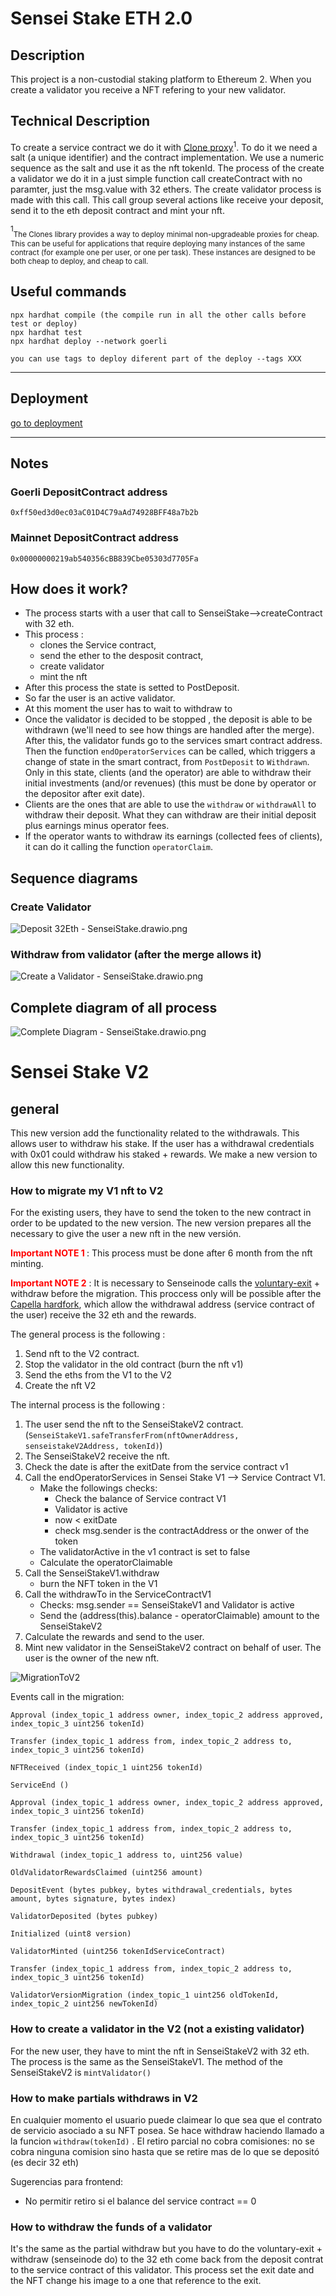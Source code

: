 # Sensei Stake ETH 2.0

## Description

This project is a non-custodial staking platform to Ethereum 2. When you create a validator you receive a NFT refering to your new validator.

## Technical Description

To create a service contract we do it with [Clone proxy](#clone)<sup>1</sup>. To do it we need a salt (a unique identifier) and the contract implementation. We use a numeric sequence as the salt and use it as the nft tokenId.
The process of the create a validator we do it in a just simple function call createContract with no paramter, just the msg.value with 32 ethers.
The create validator process is made with this call. This call group several actions like receive your deposit, send it to the eth deposit contract and mint your nft.

<sup>1</sup><a name="clone"></a><sub>The Clones library provides a way to deploy minimal non-upgradeable proxies for cheap. This can be useful for applications that require deploying many instances of the same contract (for example one per user, or one per task). These instances are designed to be both cheap to deploy, and cheap to call.</sub>

## Useful commands

```shell
npx hardhat compile (the compile run in all the other calls before test or deploy)
npx hardhat test
npx hardhat deploy --network goerli

you can use tags to deploy diferent part of the deploy --tags XXX
```

---

## Deployment

[go to deployment](deployment.md)

---

## Notes

### Goerli **DepositContract** address

`0xff50ed3d0ec03aC01D4C79aAd74928BFF48a7b2b`

### Mainnet **DepositContract** address

`0x00000000219ab540356cBB839Cbe05303d7705Fa`

## How does it work?

- The process starts with a user that call to SenseiStake-->createContract with 32 eth.
- This process :
  - clones the Service contract,
  - send the ether to the desposit contract,
  - create validator
  - mint the nft
- After this process the state is setted to PostDeposit.
- So far the user is an active validator.
- At this moment the user has to wait to withdraw to
- Once the validator is decided to be stopped , the deposit is able to be withdrawn (we'll need to see how things are handled after the merge). After this, the validator funds go to the services smart contract address. Then the function `endOperatorServices` can be called, which triggers a change of state in the smart contract, from `PostDeposit` to `Withdrawn`. Only in this state, clients (and the operator) are able to withdraw their initial investments (and/or revenues) (this must be done by operator or the depositor after exit date).
- Clients are the ones that are able to use the `withdraw` or `withdrawAll` to withdraw their deposit. What they can withdraw are their initial deposit plus earnings minus operator fees.
- If the operator wants to withdraw its earnings (collected fees of clients), it can do it calling the function `operatorClaim`.

## Sequence diagrams

### Create Validator

![Deposit 32Eth - SenseiStake.drawio.png](readme_assets/CreateValidatorNFT.png)

### Withdraw from validator (after the merge allows it)

![Create a Validator - SenseiStake.drawio.png](readme_assets/WithdrawNFT.png)

## Complete diagram of all process

![Complete Diagram - SenseiStake.drawio.png](readme_assets/diagramaUIsenseistakeNFT.png)

# Sensei Stake V2

## general

This new version add the functionality related to the withdrawals. This allows user to withdraw his stake. If the user has a withdrawal credentials with 0x01 could withdraw his staked + rewards.
We make a new version to allow this new functionality.


### How to migrate my V1 nft to V2

For the existing users, they have to send the token to the new contract in order to be updated to the new version. The new version prepares all the necessary to give the user a new nft in the new versión.

<b style="color: red">Important NOTE 1 </b> : This process must be done after 6 month from the nft minting.

<b style="color: red">Important NOTE 2</b> : It is necessary to Senseinode calls the [voluntary-exit](https://lighthouse-book.sigmaprime.io/voluntary-exit.html) + withdraw before the migration. This proccess only will be possible after the [Capella hardfork](https://notes.ethereum.org/@launchpad/withdrawals-faq#Q-What-is-ShanghaiCapella), which allow the withdrawal address (service contract of the user) receive the 32 eth and the rewards.

The general process is the following :

1. Send nft to the V2 contract. 
2. Stop the validator in the old contract (burn the nft v1)
3. Send the eths from the V1 to the V2
4. Create the nft V2 

The internal process is the following :

1. The user send the nft to the SenseiStakeV2 contract.(`SenseiStakeV1.safeTransferFrom(nftOwnerAddress, senseistakeV2Address, tokenId)`)
2. The SenseiStakeV2 receive the nft.
3. Check the date is after the exitDate from the service contract v1
4. Call the endOperatorServices in Sensei Stake V1 --> Service Contract V1.
   - Make the followings checks:
     - Check the balance of Service contract V1
     - Validator is active
     - now < exitDate
     - check msg.sender is the contractAddress or the onwer of the token
   - The validatorActive in the v1 contract is set to false
   - Calculate the operatorClaimable
5. Call the SenseiStakeV1.withdraw
   - burn the NFT token in the V1
6. Call the withdrawTo in the ServiceContractV1
   - Checks: msg.sender == SenseiStakeV1 and Validator is active
   - Send the (address(this).balance - operatorClaimable) amount to the SenseiStakeV2
7. Calculate the rewards and send to the user.
8. Mint new validator in the SenseiStakeV2 contract on behalf of user. The user is the owner of the new nft.

![MigrationToV2](readme_assets/MigrationToV2.png)

Events call in the migration:

`Approval (index_topic_1 address owner, index_topic_2 address approved, index_topic_3 uint256 tokenId)` 

`Transfer (index_topic_1 address from, index_topic_2 address to, index_topic_3 uint256 tokenId)` 

`NFTReceived (index_topic_1 uint256 tokenId)`

`ServiceEnd ()`

`Approval (index_topic_1 address owner, index_topic_2 address approved, index_topic_3 uint256 tokenId)`

`Transfer (index_topic_1 address from, index_topic_2 address to, index_topic_3 uint256 tokenId)`

`Withdrawal (index_topic_1 address to, uint256 value)`

`OldValidatorRewardsClaimed (uint256 amount)`

`DepositEvent (bytes pubkey, bytes withdrawal_credentials, bytes amount, bytes signature, bytes index)`

`ValidatorDeposited (bytes pubkey)`

`Initialized (uint8 version)`

`ValidatorMinted (uint256 tokenIdServiceContract)`

`Transfer (index_topic_1 address from, index_topic_2 address to, index_topic_3 uint256 tokenId)`

`ValidatorVersionMigration (index_topic_1 uint256 oldTokenId, index_topic_2 uint256 newTokenId)`


### How to create a validator in the V2 (not a existing validator)

For the new user, they have to mint the nft in SenseiStakeV2 with 32 eth. The process is the same as the SenseiStakeV1.
The method of the SenseiStakeV2 is `mintValidator()`


### How to make partials withdraws in V2

En cualquier momento el usuario puede claimear lo que sea que el contrato de servicio asociado a su NFT posea. Se hace withdraw haciendo llamado a la funcion `withdraw(tokenId)` . El retiro parcial no cobra comisiones: no se cobra ninguna comision sino hasta que se retire mas de lo que se depositó (es decir 32 eth)

Sugerencias para frontend:

- No permitir retiro si el balance del service contract == 0


### How to withdraw the funds of a validator

It's the same as the partial withdraw but you have to do the voluntary-exit + withdraw (senseinode do) to the 32 eth come back from the deposit contrat to the service contract of this validator. This process set the exit date and the NFT change his image to a one that reference to the exit. 
